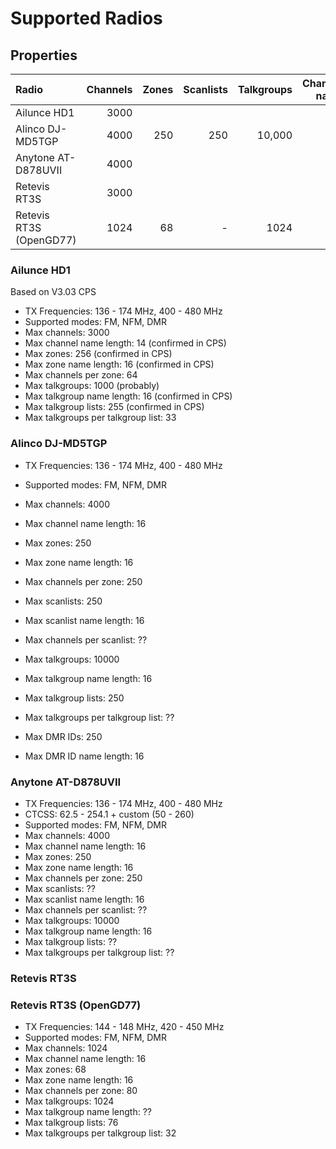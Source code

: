 # Supported Radios

## Properties

| Radio | Channels | Zones | Scanlists | Talkgroups | Channel name | Channels/zone | Channels/scanlist | Talkgroup lists | Talkgroups/talkgroup lists | Zone name |
|:------|---------:|------:|----------:|-----------:|-------------:|--------------:|------------------:|----------------:| --------------------------:|----------:|
| Ailunce HD1 | 3000 |
| Alinco DJ-MD5TGP | 4000 | 250 | 250 | 10,000 | 16 | 250 | 250 |
| Anytone AT-D878UVII | 4000 |
| Retevis RT3S | 3000 |
| Retevis RT3S (OpenGD77) | 1024 | 68 | - | 1024 | 16 | 80 | - | 76 | 32 | 16 |

### Ailunce HD1

Based on V3.03 CPS

* TX Frequencies: 136 - 174 MHz, 400 - 480 MHz
* Supported modes: FM, NFM, DMR
* Max channels: 3000
* Max channel name length: 14 (confirmed in CPS)
* Max zones: 256 (confirmed in CPS)
* Max zone name length: 16 (confirmed in CPS)
* Max channels per zone: 64
* Max talkgroups: 1000 (probably)
* Max talkgroup name length: 16 (confirmed in CPS)
* Max talkgroup lists: 255 (confirmed in CPS)
* Max talkgroups per talkgroup list: 33

### Alinco DJ-MD5TGP

* TX Frequencies: 136 - 174 MHz, 400 - 480 MHz
* Supported modes: FM, NFM, DMR
* Max channels: 4000
* Max channel name length: 16
* Max zones: 250
* Max zone name length: 16
* Max channels per zone: 250
* Max scanlists: 250
* Max scanlist name length: 16
* Max channels per scanlist: ??
* Max talkgroups: 10000
* Max talkgroup name length: 16
* Max talkgroup lists: 250
* Max talkgroups per talkgroup list: ??

* Max DMR IDs: 250
* Max DMR ID name length: 16

### Anytone AT-D878UVII

* TX Frequencies: 136 - 174 MHz, 400 - 480 MHz
* CTCSS: 62.5 - 254.1 + custom (50 - 260)
* Supported modes: FM, NFM, DMR
* Max channels: 4000
* Max channel name length: 16
* Max zones: 250
* Max zone name length: 16
* Max channels per zone: 250
* Max scanlists: ??
* Max scanlist name length: 16
* Max channels per scanlist: ??
* Max talkgroups: 10000
* Max talkgroup name length: 16
* Max talkgroup lists: ??
* Max talkgroups per talkgroup list: ??

### Retevis RT3S

### Retevis RT3S (OpenGD77)

* TX Frequencies: 144 - 148 MHz, 420 - 450 MHz
* Supported modes: FM, NFM, DMR
* Max channels: 1024
* Max channel name length: 16
* Max zones: 68
* Max zone name length: 16
* Max channels per zone: 80
* Max talkgroups: 1024
* Max talkgroup name length: ??
* Max talkgroup lists: 76
* Max talkgroups per talkgroup list: 32
